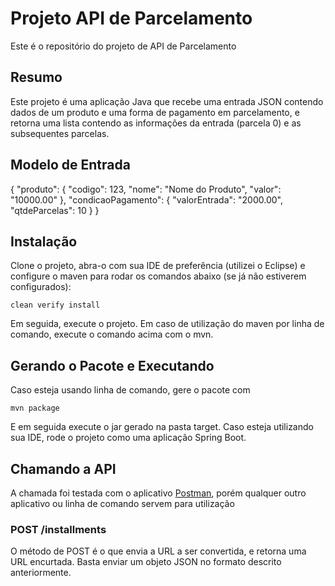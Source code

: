 # Projeto API de Parcelamento	

Este é o repositório do projeto de API de Parcelamento


## Resumo
Este projeto é uma aplicação Java que recebe uma entrada JSON contendo dados de um produto e uma forma de pagamento em parcelamento, e retorna uma lista contendo as informações da entrada (parcela 0) e as subsequentes parcelas.

## Modelo de Entrada

  {
    "produto": {
        "codigo": 123,
        "nome": "Nome do Produto",
        "valor": "10000.00"
    },
    "condicaoPagamento": {
        "valorEntrada": "2000.00",
        "qtdeParcelas": 10
    }
  }

## Instalação

Clone o projeto, abra-o com sua IDE de preferência (utilizei o Eclipse) e configure o maven para rodar os comandos abaixo (se já não estiverem configurados):

    clean verify install
Em seguida, execute o projeto. Em caso de utilização do maven por linha de comando, execute o comando acima com o mvn. 
## Gerando o Pacote e Executando
Caso esteja usando linha de comando, gere o pacote com 

    mvn package
E em seguida execute o jar gerado na pasta target. Caso esteja utilizando sua IDE, rode o projeto como uma aplicação Spring Boot.

## Chamando a API
A chamada foi testada com o aplicativo [Postman](https://www.postman.com/), porém qualquer outro aplicativo ou linha de comando servem para utilização
### POST /installments
O método de POST é o que envia a URL a ser convertida, e retorna uma URL encurtada. Basta enviar um objeto JSON no formato descrito anteriormente.